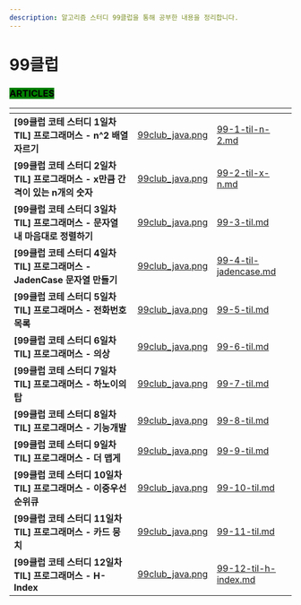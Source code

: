 ```yaml
---
description: 알고리즘 스터디 99클럽을 통해 공부한 내용을 정리합니다.
---
```


# 99클럽

### <mark style="background-color:green;">ARTICLES</mark>

<table data-view="cards"><thead><tr><th></th><th data-hidden data-card-cover data-type="files"></th><th data-hidden data-card-target data-type="content-ref"></th></tr></thead><tbody><tr><td><strong>[99클럽 코테 스터디 1일차 TIL] 프로그래머스 - n^2 배열 자르기</strong></td><td><a href="../../.gitbook/assets/99club_java.png">99club_java.png</a></td><td><a href="99-1-til-n-2.md">99-1-til-n-2.md</a></td></tr><tr><td><strong>[99클럽 코테 스터디 2일차 TIL] 프로그래머스 - x만큼 간격이 있는 n개의 숫자</strong></td><td><a href="../../.gitbook/assets/99club_java.png">99club_java.png</a></td><td><a href="99-2-til-x-n.md">99-2-til-x-n.md</a></td></tr><tr><td><strong>[99클럽 코테 스터디 3일차 TIL] 프로그래머스 - 문자열 내 마음대로 정렬하기</strong></td><td><a href="../../.gitbook/assets/99club_java.png">99club_java.png</a></td><td><a href="99-3-til.md">99-3-til.md</a></td></tr><tr><td><strong>[99클럽 코테 스터디 4일차 TIL] 프로그래머스 - JadenCase 문자열 만들기</strong></td><td><a href="../../.gitbook/assets/99club_java.png">99club_java.png</a></td><td><a href="99-4-til-jadencase.md">99-4-til-jadencase.md</a></td></tr><tr><td><strong>[99클럽 코테 스터디 5일차 TIL] 프로그래머스 - 전화번호 목록</strong></td><td><a href="../../.gitbook/assets/99club_java.png">99club_java.png</a></td><td><a href="99-5-til.md">99-5-til.md</a></td></tr><tr><td><strong>[99클럽 코테 스터디 6일차 TIL] 프로그래머스 - 의상</strong></td><td><a href="../../.gitbook/assets/99club_java.png">99club_java.png</a></td><td><a href="99-6-til.md">99-6-til.md</a></td></tr><tr><td><strong>[99클럽 코테 스터디 7일차 TIL] 프로그래머스 - 하노이의 탑</strong></td><td><a href="../../.gitbook/assets/99club_java.png">99club_java.png</a></td><td><a href="99-7-til.md">99-7-til.md</a></td></tr><tr><td><strong>[99클럽 코테 스터디 8일차 TIL] 프로그래머스 - 기능개발</strong></td><td><a href="../../.gitbook/assets/99club_java.png">99club_java.png</a></td><td><a href="99-8-til.md">99-8-til.md</a></td></tr><tr><td><strong>[99클럽 코테 스터디 9일차 TIL] 프로그래머스 - 더 맵게</strong></td><td><a href="../../.gitbook/assets/99club_java.png">99club_java.png</a></td><td><a href="99-9-til.md">99-9-til.md</a></td></tr><tr><td><strong>[99클럽 코테 스터디 10일차 TIL] 프로그래머스 - 이중우선순위큐</strong></td><td><a href="../../.gitbook/assets/99club_java.png">99club_java.png</a></td><td><a href="99-10-til.md">99-10-til.md</a></td></tr><tr><td><strong>[99클럽 코테 스터디 11일차 TIL] 프로그래머스 - 카드 뭉치</strong></td><td><a href="../../.gitbook/assets/99club_java.png">99club_java.png</a></td><td><a href="99-11-til.md">99-11-til.md</a></td></tr><tr><td><strong>[99클럽 코테 스터디 12일차 TIL] 프로그래머스 - H-Index</strong></td><td><a href="../../.gitbook/assets/99club_java.png">99club_java.png</a></td><td><a href="99-12-til-h-index.md">99-12-til-h-index.md</a></td></tr></tbody></table>
